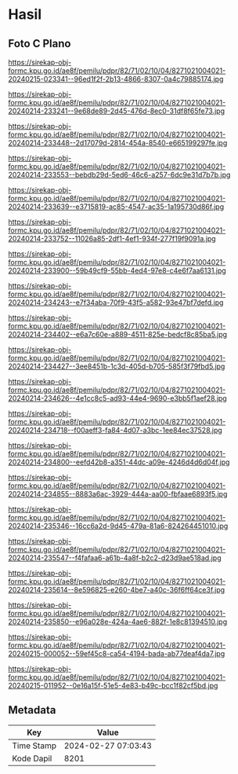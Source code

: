 # Hasil

## Foto C Plano

https://sirekap-obj-formc.kpu.go.id/ae8f/pemilu/pdpr/82/71/02/10/04/8271021004021-20240215-023341--96ed1f2f-2b13-4866-8307-0a4c79885174.jpg

https://sirekap-obj-formc.kpu.go.id/ae8f/pemilu/pdpr/82/71/02/10/04/8271021004021-20240214-233241--9e68de89-2d45-476d-8ec0-31df8f65fe73.jpg

https://sirekap-obj-formc.kpu.go.id/ae8f/pemilu/pdpr/82/71/02/10/04/8271021004021-20240214-233448--2d17079d-2814-454a-8540-e665199297fe.jpg

https://sirekap-obj-formc.kpu.go.id/ae8f/pemilu/pdpr/82/71/02/10/04/8271021004021-20240214-233553--bebdb29d-5ed6-46c6-a257-6dc9e31d7b7b.jpg

https://sirekap-obj-formc.kpu.go.id/ae8f/pemilu/pdpr/82/71/02/10/04/8271021004021-20240214-233639--e3715819-ac85-4547-ac35-1a195730d86f.jpg

https://sirekap-obj-formc.kpu.go.id/ae8f/pemilu/pdpr/82/71/02/10/04/8271021004021-20240214-233752--11026a85-2df1-4ef1-934f-277f19f9091a.jpg

https://sirekap-obj-formc.kpu.go.id/ae8f/pemilu/pdpr/82/71/02/10/04/8271021004021-20240214-233900--59b49cf9-55bb-4ed4-97e8-c4e6f7aa6131.jpg

https://sirekap-obj-formc.kpu.go.id/ae8f/pemilu/pdpr/82/71/02/10/04/8271021004021-20240214-234243--e7f34aba-70f9-43f5-a582-93e47bf7defd.jpg

https://sirekap-obj-formc.kpu.go.id/ae8f/pemilu/pdpr/82/71/02/10/04/8271021004021-20240214-234402--e6a7c60e-a889-4511-825e-bedcf8c85ba5.jpg

https://sirekap-obj-formc.kpu.go.id/ae8f/pemilu/pdpr/82/71/02/10/04/8271021004021-20240214-234427--3ee8451b-1c3d-405d-b705-585f3f79fbd5.jpg

https://sirekap-obj-formc.kpu.go.id/ae8f/pemilu/pdpr/82/71/02/10/04/8271021004021-20240214-234626--4e1cc8c5-ad93-44e4-9690-e3bb5f1aef28.jpg

https://sirekap-obj-formc.kpu.go.id/ae8f/pemilu/pdpr/82/71/02/10/04/8271021004021-20240214-234718--f00aeff3-fa84-4d07-a3bc-1ee84ec37528.jpg

https://sirekap-obj-formc.kpu.go.id/ae8f/pemilu/pdpr/82/71/02/10/04/8271021004021-20240214-234800--eefd42b8-a351-44dc-a09e-4246d4d6d04f.jpg

https://sirekap-obj-formc.kpu.go.id/ae8f/pemilu/pdpr/82/71/02/10/04/8271021004021-20240214-234855--8883a6ac-3929-444a-aa00-fbfaae6893f5.jpg

https://sirekap-obj-formc.kpu.go.id/ae8f/pemilu/pdpr/82/71/02/10/04/8271021004021-20240214-235346--16cc6a2d-9d45-479a-81a6-824264451010.jpg

https://sirekap-obj-formc.kpu.go.id/ae8f/pemilu/pdpr/82/71/02/10/04/8271021004021-20240214-235547--f4fafaa6-a61b-4a8f-b2c2-d23d9ae518ad.jpg

https://sirekap-obj-formc.kpu.go.id/ae8f/pemilu/pdpr/82/71/02/10/04/8271021004021-20240214-235614--8e596825-e260-4be7-a40c-36f6ff64ce3f.jpg

https://sirekap-obj-formc.kpu.go.id/ae8f/pemilu/pdpr/82/71/02/10/04/8271021004021-20240214-235850--e96a028e-424a-4ae6-882f-1e8c81394510.jpg

https://sirekap-obj-formc.kpu.go.id/ae8f/pemilu/pdpr/82/71/02/10/04/8271021004021-20240215-000052--59ef45c8-ca54-4194-bada-ab77deaf4da7.jpg

https://sirekap-obj-formc.kpu.go.id/ae8f/pemilu/pdpr/82/71/02/10/04/8271021004021-20240215-011952--0e16a15f-51e5-4e83-b49c-bcc1f82cf5bd.jpg


## Metadata

| Key        | Value               |
| ---------- | ------------------- |
| Time Stamp | 2024-02-27 07:03:43 |
| Kode Dapil | 8201                |



